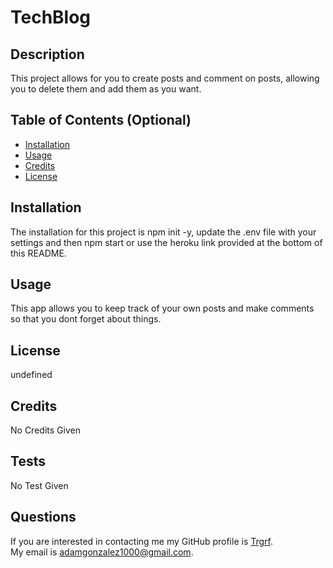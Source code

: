 # TechBlog
## Description
This project allows for you to create posts and comment on posts, allowing you to delete them and add them as you want.

## Table of Contents (Optional)
- [Installation](#installation)
- [Usage](#usage)
- [Credits](#credits)
- [License](#license)
## Installation
The installation for this project is npm init -y, update the .env file with your settings and then npm start or use the heroku link provided at the bottom of this README.
## Usage
This app allows you to keep track of your own posts and make comments so that you dont forget about things.
## License

undefined
## Credits
No Credits Given
## Tests
No Test Given
## Questions
If you are interested in contacting me my GitHub profile is [Trgrf](https://github.com/Trgrf). <br />
My email is [adamgonzalez1000@gmail.com](mailto:adamgonzalez1000@gmail.com).
